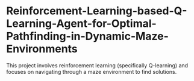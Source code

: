 # Reinforcement-Learning-based-Q-Learning-Agent-for-Optimal-Pathfinding-in-Dynamic-Maze-Environments
This project involves reinforcement learning (specifically Q-learning) and focuses on navigating through a maze environment to find solutions.
